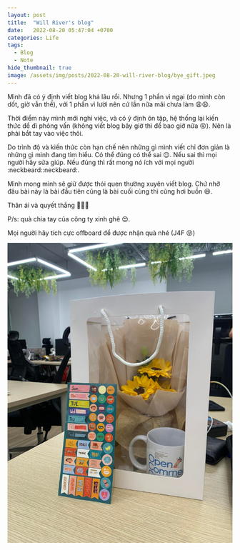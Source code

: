 ```yaml
---
layout: post
title:  "Will River's blog"
date:   2022-08-20 05:47:04 +0700
categories: Life
tags:
  - Blog
  - Note
hide_thumbnail: true
image: /assets/img/posts/2022-08-20-will-river-blog/bye_gift.jpeg
---
```

Mình đã có ý định viết blog khá lâu rồi. Nhưng 1 phần vì ngại (do mình còn dốt, giờ vẫn thế), với 1 phần vì lười nên cứ lần nữa mãi chưa làm :weary::weary:. 

Thời điểm này mình mới nghỉ việc, và có ý định ôn tập, hệ thống lại kiến thức để đi phỏng vấn (không viết blog bây giờ thì để bao giờ nữa :stuck_out_tongue_closed_eyes:). Nên là phải bắt tay vào việc thôi.

Do trình độ và kiến thức còn hạn chế nên những gì mình viết chỉ đơn giản là những gì mình đang tìm hiểu. Có thể đúng có thể sai :relieved:. Nếu sai thì mọi người hãy sửa giúp. Nếu đúng thì rất mong nó ích với mọi người :neckbeard::neckbeard:.

Mình mong mình sẽ giữ được thói quen thường xuyên viết blog. Chứ nhỡ đâu bài này là bài đầu tiên cũng là bài cuối cùng thì cũng hơi buồn :satisfied:.

Thân ái và quyết thắng :metal::metal::metal:

P/s: quà chia tay của công ty xinh ghê :heart_eyes:. 

Mọi người hãy tích cực offboard để được nhận quà nhé (J4F :stuck_out_tongue_closed_eyes:)

![](/assets/img/posts/2022-08-20-will-river-blog/bye_gift.jpeg)
